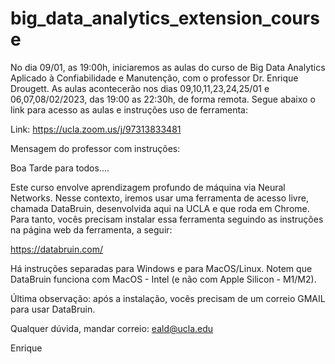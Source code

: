 # big_data_analytics_extension_course

No dia 09/01, as 19:00h, iniciaremos as aulas do curso de Big Data Analytics Aplicado à Confiabilidade e Manutenção, com o professor Dr. Enrique Drougett. As aulas acontecerão nos dias 09,10,11,23,24,25/01 e 06,07,08/02/2023, das 19:00 as 22:30h, de forma remota. Segue abaixo o link para acesso as aulas e instruções uso de ferramenta:

 

Link: https://ucla.zoom.us/j/97313833481

Mensagem do professor com instruções:

 
Boa Tarde para todos....


Este curso envolve  aprendizagem profundo de máquina via Neural Networks. Nesse contexto, iremos usar uma ferramenta de acesso livre, chamada DataBruin,  desenvolvida aqui na UCLA e que roda em Chrome. Para tanto, vocês precisam instalar essa ferramenta seguindo as instruções na página web da ferramenta, a seguir:

https://databruin.com/

Há instruções separadas para Windows e para MacOS/Linux. Notem que DataBruin funciona com MacOS - Intel (e não com Apple Silicon - M1/M2).

Última observação: após a instalação, vocês precisam de um correio GMAIL para usar DataBruin.

Qualquer dúvida, mandar correio:
eald@ucla.edu

Enrique

 